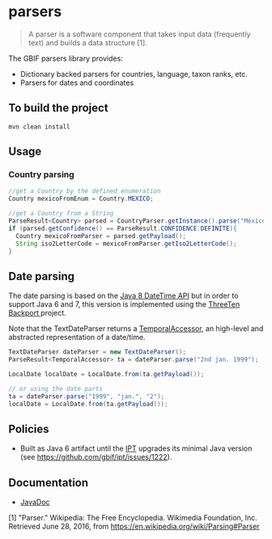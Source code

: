 # parsers

> A parser is a software component that takes input data (frequently text) and builds a data structure [1].



The GBIF parsers library provides:
 * Dictionary backed parsers for countries, language, taxon ranks, etc.
 * Parsers for dates and coordinates

## To build the project
```
mvn clean install
```

## Usage
### Country parsing
```java
//get a Country by the defined enumeration
Country mexicoFromEnum = Country.MEXICO;

//get a Country from a String
ParseResult<Country> parsed = CountryParser.getInstance().parse("México");
if (parsed.getConfidence() == ParseResult.CONFIDENCE.DEFINITE){
  Country mexicoFromParser = parsed.getPayload();
  String iso2LetterCode = mexicoFromParser.getIso2LetterCode();
}

```

## Date parsing
The date parsing is based on the [Java 8 DateTime API](http://www.oracle.com/technetwork/articles/java/jf14-date-time-2125367.html) but in order to support Java 6 and 7, this version is implemented using the [ThreeTen Backport
](http://www.threeten.org/threetenbp/) project.

Note that the TextDateParser returns a [TemporalAccessor](http://www.threeten.org/threetenbp/apidocs/org/threeten/bp/temporal/TemporalAccessor.html), an high-level and abstracted representation
of a date/time.

```java
TextDateParser dateParser = new TextDateParser();
ParseResult<TemporalAccessor> ta = dateParser.parse("2nd jan. 1999");

LocalDate localDate = LocalDate.from(ta.getPayload());

// or using the date parts
ta = dateParser.parse("1999", "jan.", "2");
localDate = LocalDate.from(ta.getPayload());
```


## Policies
 * Built as Java 6 artifact until the [IPT](https://github.com/gbif/ipt) upgrades its minimal Java version (see https://github.com/gbif/ipt/issues/1222).

## Documentation
 * [JavaDoc](http://gbif.github.io/parsers/apidocs/)


[1] "Parser." Wikipedia: The Free Encyclopedia. Wikimedia Foundation, Inc. Retrieved June 28, 2016, from <https://en.wikipedia.org/wiki/Parsing#Parser>